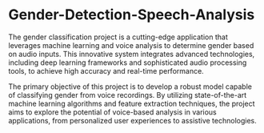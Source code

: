 # Gender-Detection-Speech-Analysis
The gender classification project is a cutting-edge application that leverages machine learning and voice analysis to determine gender based on audio inputs. This innovative system integrates advanced technologies, including deep learning frameworks and sophisticated audio processing tools, to achieve high accuracy and real-time performance.

The primary objective of this project is to develop a robust model capable of classifying gender from voice recordings. By utilizing state-of-the-art machine learning algorithms and feature extraction techniques, the project aims to explore the potential of voice-based analysis in various applications, from personalized user experiences to assistive technologies.
